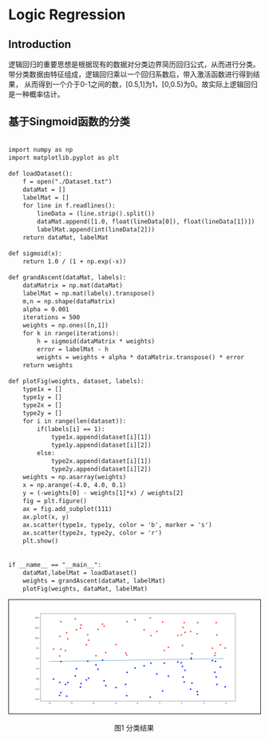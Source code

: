 # Logic Regression
## Introduction
逻辑回归的重要思想是根据现有的数据对分类边界简历回归公式，从而进行分类。带分类数据由特征组成，逻辑回归乘以一个回归系数后，带入激活函数进行得到结果，
从而得到一个介于0-1之间的数，[0.5,1]为1，[0,0.5)为0。故实际上逻辑回归是一种概率估计。
## 基于Singmoid函数的分类
<pre><code>
import numpy as np
import matplotlib.pyplot as plt

def loadDataset():
    f = open("./Dataset.txt")
    dataMat = []
    labelMat = []
    for line in f.readlines():
        lineData = (line.strip().split())
        dataMat.append([1.0, float(lineData[0]), float(lineData[1])])
        labelMat.append(int(lineData[2]))
    return dataMat, labelMat

def sigmoid(x):
    return 1.0 / (1 + np.exp(-x))

def grandAscent(dataMat, labels):
    dataMatrix = np.mat(dataMat)
    labelMat = np.mat(labels).transpose()
    m,n = np.shape(dataMatrix)
    alpha = 0.001
    iterations = 500
    weights = np.ones([n,1])
    for k in range(iterations):
        h = sigmoid(dataMatrix * weights)
        error = labelMat - h
        weights = weights + alpha * dataMatrix.transpose() * error
    return weights

def plotFig(weights, dataset, labels):
    type1x = []
    type1y = []
    type2x = []
    type2y = []
    for i in range(len(dataset)):
        if(labels[i] == 1):
            type1x.append(dataset[i][1])
            type1y.append(dataset[i][2])
        else:
            type2x.append(dataset[i][1])
            type2y.append(dataset[i][2])
    weights = np.asarray(weights)    
    x = np.arange(-4.0, 4.0, 0.1)
    y = (-weights[0] - weights[1]*x) / weights[2]
    fig = plt.figure()
    ax = fig.add_subplot(111)
    ax.plot(x, y)
    ax.scatter(type1x, type1y, color = 'b', marker = 's')
    ax.scatter(type2x, type2y, color = 'r')
    plt.show()


if __name__ == "__main__":
    dataMat,labelMat = loadDataset()
    weights = grandAscent(dataMat, labelMat)
    plotFig(weights, dataMat, labelMat)
</code></pre>  

<div align="center">
<img style="flex-grow:1; flex-shrink:1; border: 1px solid black;" src="./lr.png" width="900" alt="cluster" />
</div>
<p align="center">图1 分类结果</p>
